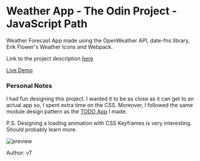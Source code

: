 # Weather App - The Odin Project - JavaScript Path
Weather Forecast App made using the OpenWeather API, date-fns library, Erik Flower's Weather Icons and Webpack.

Link to the project description [here](https://www.theodinproject.com/lessons/node-path-javascript-weather-app)

[Live Demo](https://ng9891.github.io/my-odin-project/js_fullstack/weather_app/dist/)

### Personal Notes
I had fun designing this project. I wanted it to be as close as it can get to an actual app so, I spent extra time on the CSS. Moreover, I followed the same module design pattern as the [TODO App](https://github.com/ng9891/my-odin-project/tree/main/js_fullstack/todo) I made.

P.S. Designing a loading animation with CSS Keyframes is very interesting. Should probably learn more.

![preview](https://storage.googleapis.com/picboi-39298.appspot.com/final/6aj5lAbo_1000x800)

Author: vT